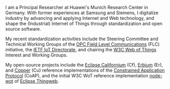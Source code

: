 I am a Principal Researcher at Huawei's Munich Research Center in Germany.
With former experiences at Samsung and Siemens, I digitalize industry by advancing and applying Internet and Web technology, and shape the (Industrial) Internet of Things through standardization and open source software.

My recent standardization activities include the Steering Committee and Technical Working Groups of the [OPC Field Level Communications](https://opcfoundation.org/flc/) (FLC) initiative, the [IETF IoT Directorate](https://www.ietf.org/), and chairing the [W3C Web of Things](https://www.w3.org/WoT/) Interest and Working Groups.

My open-source projects include the [Eclipse Californium](https://www.eclipse.org/californium) (Cf), [Erbium](https://github.com/contiki-ng/contiki-ng/tree/develop/os/net/app-layer/coap) (Er), and [Copper](https://github.com/mkovatsc/Copper) (Cu) reference implementations of the [Constrained Application Protocol](https://tools.ietf.org/html/rfc7252) (CoAP), and the initial W3C WoT reference implementation [node-wot](https://github.com/eclipse/thingweb.node-wot/) of [Eclipse Thingweb](https://www.thingweb.io/).
